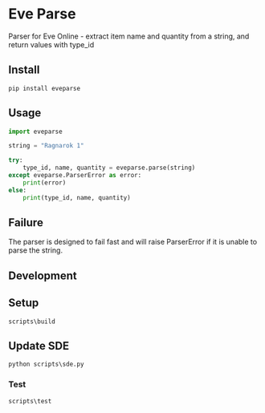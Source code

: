 # Eve Parse

Parser for Eve Online - extract item name and quantity from a string, and return values with type_id

## Install

```shell
pip install eveparse
```

## Usage

```python
import eveparse

string = "Ragnarok 1"

try:
    type_id, name, quantity = eveparse.parse(string)
except eveparse.ParserError as error:
    print(error)
else:
    print(type_id, name, quantity)
```

## Failure

The parser is designed to fail fast and will raise ParserError if it is unable to parse the string.

## Development

## Setup

```shell
scripts\build
```

## Update SDE

```shell
python scripts\sde.py
```

### Test

```shell
scripts\test
```
